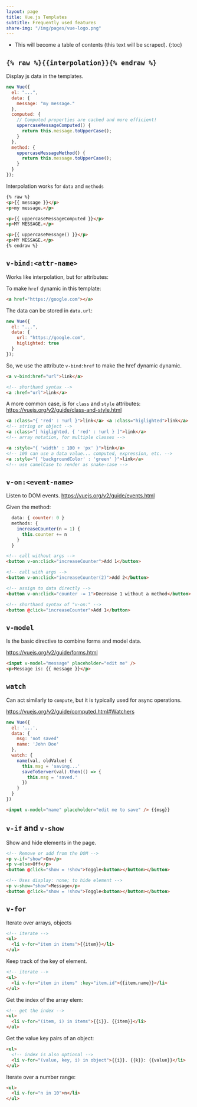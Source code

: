 ```yaml
---
layout: page
title: Vue.js Templates
subtitle: Frequently used features
share-img: "/img/pages/vue-logo.png"
---
```


* This will become a table of contents (this text will be scraped).
{:toc}

## `{% raw %}{{interpolation}}{% endraw %}`

Display js data in the templates.

```js
new Vue({
  el: "...",
  data: {
    message: "my message."
  },
  computed: {
    // Computed properties are cached and more efficient!
    uppercaseMessageComputed() {
      return this.message.toUpperCase();
    }
  },
  method: {
    uppercaseMessageMethod() {
      return this.message.toUpperCase();
    }
  }
});
```

Interpolation works for `data` and `methods`

```html
{% raw %}
<p>{{ message }}</p>
<p>my message.</p>

<p>{{ uppercaseMessageComputed }}</p>
<p>MY MESSAGE.</p>

<p>{{ uppercaseMessage() }}</p>
<p>MY MESSAGE.</p>
{% endraw %}
```

## `v-bind:<attr-name>`

Works like interpolation, but for attributes:

To make `href` dynamic in this template:

```html
<a href="https://google.com"></a>
```

The data can be stored in `data.url`:

```js
new Vue({
  el: "...",
  data: {
    url: "https://google.com",
    higlighted: true
  }
});
```

So, we use the attribute `v-bind:href` to make the href dynamic dynamic.

```html
<a v-bind:href="url">link</a>
```
```html
<!-- shorthand syntax -->
<a :href="url">link</a>
```

A more common case, is for `class` and `style` attributes: https://vuejs.org/v2/guide/class-and-style.html

```html
<a :class="{ 'red' : !url }">link</a> <a :class="higlighted">link</a>
<!-- string or object -->
<a :class="[ higlighted, { 'red' : !url } ]">link</a>
<!-- array notation, for multiple classes -->

<a :style="{ 'width' : 100 + 'px' }">link</a>
<!-- 100 can use a data value... computed, expression, etc. -->
<a :style="{ 'backgroundColor' : 'green' }">link</a>
<!-- use camelCase to render as snake-case -->
```

## `v-on:<event-name>`

Listen to DOM events. https://vuejs.org/v2/guide/events.html

Given the method:

```js
  data: { counter: 0 }
  methods: {
    increaseCounter(n = 1) {
      this.counter += n
    }
  }
```

```html
<!-- call without args -->
<button v-on:click="increaseCounter">Add 1</button>

<!-- call with args -->
<button v-on:click="increaseCounter(2)">Add 2</button>

<!-- assign to data directly -->
<button v-on:click="counter -= 1">Decrease 1 without a method</button>

<!-- shorthand syntax of "v-on:" -->
<button @click="increaseCounter">Add 1</button>
```

## `v-model`

Is the basic directive to combine forms and model data.

https://vuejs.org/v2/guide/forms.html

```html
<input v-model="message" placeholder="edit me" />
<p>Message is: {{ message }}</p>
```

## `watch`

Can act similarly to `compute`, but it is typically used for async operations.

https://vuejs.org/v2/guide/computed.html#Watchers

```js
new Vue({
  el: '...',
  data: {
    msg: 'not saved'
    name: 'John Doe'
  },
  watch: {
    name(val, oldValue) {
      this.msg = 'saving...'
      saveToServer(val).then(() => {
        this.msg = 'saved.'
      })
    }
  }
})
```

```html
<input v-model="name" placeholder="edit me to save" /> {{msg}}
```

## `v-if` and `v-show`

Show and hide elements in the page.

```html
<!-- Remove or add from the DOM -->
<p v-if="show">On</p>
<p v-else>Off</p>
<button @click="show = !show">Toggle<button></button></button>
```

```html
<!-- Uses display: none; to hide element -->
<p v-show="show">Message</p>
<button @click="show = !show">Toggle<button></button></button>
```

## `v-for`

Iterate over arrays, objects

```html
<!-- iterate -->
<ul>
  <li v-for="item in items">{{item}}</li>
</ul>
```

Keep track of the key of element.

```html
<!-- iterate -->
<ul>
  <li v-for="item in items" :key="item.id">{{item.name}}</li>
</ul>
```

Get the index of the array elem:

```html
<!-- get the index -->
<ul>
  <li v-for="(item, i) in items">{{i}}. {{item}}</li>
</ul>
```

Get the value key pairs of an object:

```html
<ul>
  <!-- index is also optional -->
  <li v-for="(value, key, i) in object">{{i}}. {{k}}: {{value}}</li>
</ul>
```

Iterate over a number range:

```html
<ul>
  <li v-for="n in 10">n</li>
</ul>
```

